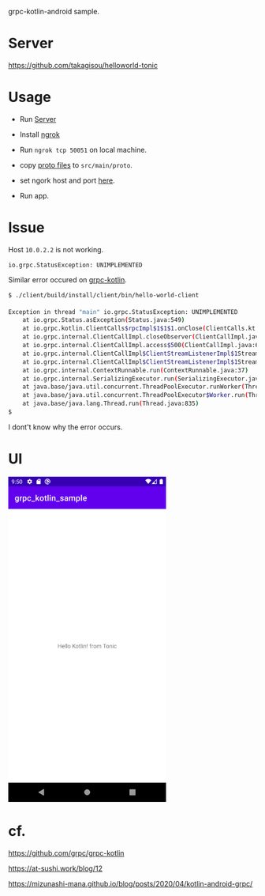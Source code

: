 
grpc-kotlin-android sample.

# Server
https://github.com/takagisou/helloworld-tonic

# Usage

- Run [Server](https://github.com/takagisou/helloworld-tonic)

- Install [ngrok](https://ngrok.com/)
- Run `ngrok tcp 50051` on local machine.
- copy [proto files](https://github.com/takagisou/HelloProto/tree/master/proto) to `src/main/proto`.
- set ngork host and port [here](https://github.com/takagisou/grpc_kotlin_sample/blob/master/app/src/main/java/com/takagisou/grpc_kotlin_sample/domain/datasource/ClientDataSource.kt#L22-L23).
- Run app.

# Issue

Host `10.0.2.2` is not working.

```
io.grpc.StatusException: UNIMPLEMENTED
```

Similar error occured on [grpc-kotlin](https://grpc.io/docs/languages/kotlin/quickstart/).

```sh
$ ./client/build/install/client/bin/hello-world-client

Exception in thread "main" io.grpc.StatusException: UNIMPLEMENTED
	at io.grpc.Status.asException(Status.java:549)
	at io.grpc.kotlin.ClientCalls$rpcImpl$1$1$1.onClose(ClientCalls.kt:295)
	at io.grpc.internal.ClientCallImpl.closeObserver(ClientCallImpl.java:413)
	at io.grpc.internal.ClientCallImpl.access$500(ClientCallImpl.java:66)
	at io.grpc.internal.ClientCallImpl$ClientStreamListenerImpl$1StreamClosed.runInternal(ClientCallImpl.java:742)
	at io.grpc.internal.ClientCallImpl$ClientStreamListenerImpl$1StreamClosed.runInContext(ClientCallImpl.java:721)
	at io.grpc.internal.ContextRunnable.run(ContextRunnable.java:37)
	at io.grpc.internal.SerializingExecutor.run(SerializingExecutor.java:123)
	at java.base/java.util.concurrent.ThreadPoolExecutor.runWorker(ThreadPoolExecutor.java:1128)
	at java.base/java.util.concurrent.ThreadPoolExecutor$Worker.run(ThreadPoolExecutor.java:628)
	at java.base/java.lang.Thread.run(Thread.java:835)
$
```

I dont't know why the error occurs.

# UI

<kbd>
<img src="./static/image.png" width=320 alt="ss">
</kbd>



# cf.

https://github.com/grpc/grpc-kotlin

https://at-sushi.work/blog/12

https://mizunashi-mana.github.io/blog/posts/2020/04/kotlin-android-grpc/
